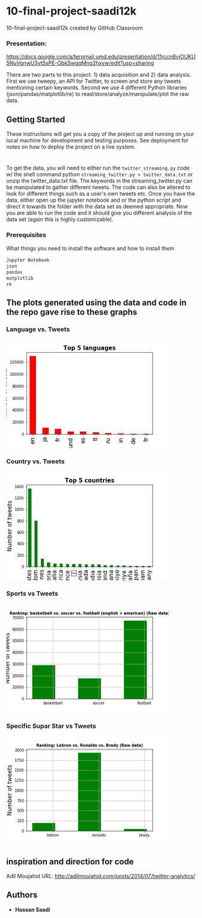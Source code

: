# 10-final-project-saadi12k
10-final-project-saadi12k created by GitHub Classroom
### Presentation: 
https://docs.google.com/a/terpmail.umd.edu/presentation/d/11rccn8vjOUKU5NuVgnwU3yt5sPE-ObkSwgqMnq2hxyw/edit?usp=sharing

There are two parts to this project. 1) data acquisition and 2) data analysis. 
First we use tweepy, an API for Twitter, to screen and store any tweets mentioning certain keywords.
Second we use 4 different Python libraries (json/pandas/matplotlib/re) to read/store/analyze/manipulate/plot the raw data.

## Getting Started

These instructions will get you a copy of the project up and running on your local machine for development and testing purposes. See deployment for notes on how to deploy the project on a live system.
#
To get the data, you will need to either run the ```twitter_streaming.py``` code w/ the shell command python ```streaming_twitter.py > twitter_data.txt``` or unzip the twitter_data.txt file.
The keywords in the streaming_twitter.py can be manipulated to gather different tweets. The code can also be altered to look for different things such as a user's own tweets etc.
Once you have the data, either open up the jupyter notebook and or the python script and direct it towards the folder with the data set as deemed appropriate.
Now you are able to run the code and it should give you different analysis of the data set (again this is highly customizable). 

### Prerequisites

What things you need to install the software and how to install them

```
Jupyter Notebook
json
pandas
matplotlib
re
```
## The plots generated using the data and code in the repo gave rise to these graphs
### Language vs. Tweets
![](Images/tweet_by_lang.png)
### Country vs. Tweets
![](Images/tweet_by_country.png)
### Sports vs Tweets
![](Images/tweets_by_type_sport_1.png)
### Specific Supar Star vs Tweets
![](Images/tweets_by_pop_players.png)

## inspiration and direction for code

Adil Moujahid
URL: http://adilmoujahid.com/posts/2014/07/twitter-analytics/

## Authors

* **Hassan Saadi** 
